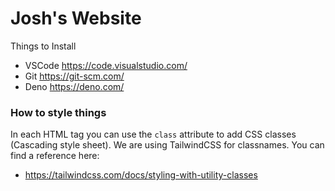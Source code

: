# Josh's Website

Things to Install
- VSCode https://code.visualstudio.com/
- Git https://git-scm.com/
- Deno https://deno.com/


### How to style things

In each HTML tag you can use the `class` attribute to add CSS classes (Cascading style sheet).
We are using TailwindCSS for classnames. You can find a reference here:
- https://tailwindcss.com/docs/styling-with-utility-classes
